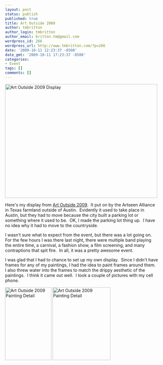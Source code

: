 ```yaml
---
layout: post
status: publish
published: true
title: Art Outside 2009
author: tmbritton
author_login: tmbritton
author_email: britton.tm@gmail.com
wordpress_id: 266
wordpress_url: http://www.tmbritton.com/?p=266
date: '2009-10-11 12:23:37 -0500'
date_gmt: '2009-10-11 17:23:37 -0500'
categories:
- Event
tags: []
comments: []
---
```

<p><a class="tt-flickr tt-flickr-Medium" title="Art Outside 2009 Display" href="http://www.tmbritton.com/art/photo/4001815386/art-outside-2009-display.html"><img class="alignnone" src="http://farm3.static.flickr.com/2613/4001815386_8839bf319d.jpg" alt="Art Outside 2009 Display" width="500" height="375" /></a></p>
<p>Here's my display from <a href="http://www.artoutside.org/index.php">Art Outside 2009</a>.  It put on by the Artseen Alliance in Texas farmland outside of Austin.  Evidently it used to take place in Austin, but they had to move because the city built a parking lot or something where it used to be.  OK, I made the parking lot thing up.  I have no idea why it had to move to the countryside.</p>
<p>I wasn't sure what to expect from the event, but there was a lot going on.  For the few hours I was there last night, there were multiple band playing the entire time, a carnival, a fashion show, a film screening, and many contraptions that spit fire.  In all, it was a pretty awesome event.</p>
<p>I was glad that I had to chance to set up my own display.  Since I didn't have frames for any of my paintings, I had the idea to paint frames around them.  I also threw water into the frames to match the drippy aesthetic of the paintings.  I think it came out well.  I took a couple of pictures with my cell phone.</p>
<p><a class="tt-flickr tt-flickr-Small" title="Art Outside 2009 Painting Detail" href="http://www.tmbritton.com/art/photo/4001815494/art-outside-2009-painting-detail.html"><img class="alignnone" src="http://farm3.static.flickr.com/2645/4001815494_7ed398572c_m.jpg" alt="Art Outside 2009 Painting Detail" width="152" height="240" /></a> <a class="tt-flickr tt-flickr-Small" title="Art Outside 2009 Painting Detail" href="http://www.tmbritton.com/art/photo/4001052019/art-outside-2009-painting-detail.html"><img class="alignnone" src="http://farm3.static.flickr.com/2608/4001052019_3058a905f5_m.jpg" alt="Art Outside 2009 Painting Detail" width="190" height="240" /></a></p>
